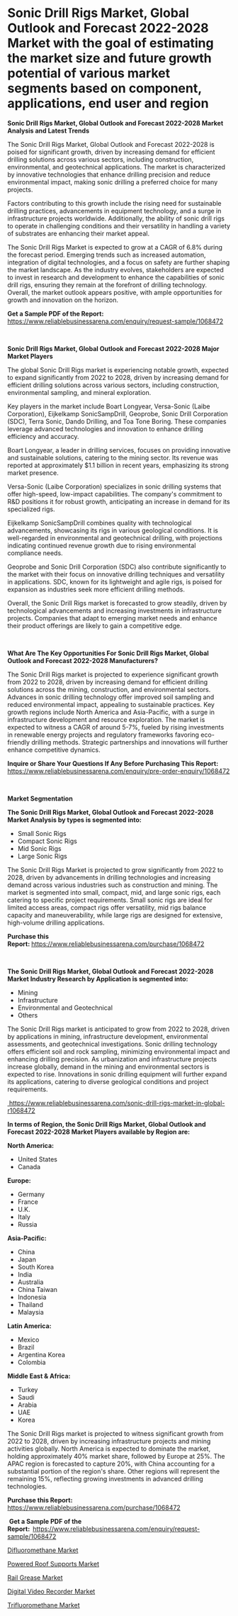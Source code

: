 <p><h1>Sonic Drill Rigs Market, Global Outlook and Forecast 2022-2028 Market with the goal of estimating the market size and future growth potential of various market segments based on component, applications, end user and region</h1></p><p><strong>Sonic Drill Rigs Market, Global Outlook and Forecast 2022-2028 Market Analysis and Latest Trends</strong></p>
<p><p>The Sonic Drill Rigs Market, Global Outlook and Forecast 2022-2028 is poised for significant growth, driven by increasing demand for efficient drilling solutions across various sectors, including construction, environmental, and geotechnical applications. The market is characterized by innovative technologies that enhance drilling precision and reduce environmental impact, making sonic drilling a preferred choice for many projects.</p><p>Factors contributing to this growth include the rising need for sustainable drilling practices, advancements in equipment technology, and a surge in infrastructure projects worldwide. Additionally, the ability of sonic drill rigs to operate in challenging conditions and their versatility in handling a variety of substrates are enhancing their market appeal.</p><p>The Sonic Drill Rigs Market is expected to grow at a CAGR of 6.8% during the forecast period. Emerging trends such as increased automation, integration of digital technologies, and a focus on safety are further shaping the market landscape. As the industry evolves, stakeholders are expected to invest in research and development to enhance the capabilities of sonic drill rigs, ensuring they remain at the forefront of drilling technology. Overall, the market outlook appears positive, with ample opportunities for growth and innovation on the horizon.</p></p>
<p><strong>Get a Sample PDF of the Report:&nbsp;</strong> <a href="https://www.reliablebusinessarena.com/enquiry/request-sample/1068472">https://www.reliablebusinessarena.com/enquiry/request-sample/1068472</a></p>
<p>&nbsp;</p>
<p><strong>Sonic Drill Rigs Market, Global Outlook and Forecast 2022-2028 Major Market Players</strong></p>
<p><p>The global Sonic Drill Rigs market is experiencing notable growth, expected to expand significantly from 2022 to 2028, driven by increasing demand for efficient drilling solutions across various sectors, including construction, environmental sampling, and mineral exploration.</p><p>Key players in the market include Boart Longyear, Versa-Sonic (Laibe Corporation), Eijkelkamp SonicSampDrill, Geoprobe, Sonic Drill Corporation (SDC), Terra Sonic, Dando Drilling, and Toa Tone Boring. These companies leverage advanced technologies and innovation to enhance drilling efficiency and accuracy.</p><p>Boart Longyear, a leader in drilling services, focuses on providing innovative and sustainable solutions, catering to the mining sector. Its revenue was reported at approximately $1.1 billion in recent years, emphasizing its strong market presence.</p><p>Versa-Sonic (Laibe Corporation) specializes in sonic drilling systems that offer high-speed, low-impact capabilities. The company's commitment to R&D positions it for robust growth, anticipating an increase in demand for its specialized rigs.</p><p>Eijkelkamp SonicSampDrill combines quality with technological advancements, showcasing its rigs in various geological conditions. It is well-regarded in environmental and geotechnical drilling, with projections indicating continued revenue growth due to rising environmental compliance needs.</p><p>Geoprobe and Sonic Drill Corporation (SDC) also contribute significantly to the market with their focus on innovative drilling techniques and versatility in applications. SDC, known for its lightweight and agile rigs, is poised for expansion as industries seek more efficient drilling methods.</p><p>Overall, the Sonic Drill Rigs market is forecasted to grow steadily, driven by technological advancements and increasing investments in infrastructure projects. Companies that adapt to emerging market needs and enhance their product offerings are likely to gain a competitive edge.</p></p>
<p>&nbsp;</p>
<p><strong>What Are The Key Opportunities For Sonic Drill Rigs Market, Global Outlook and Forecast 2022-2028 Manufacturers?</strong></p>
<p><p>The Sonic Drill Rigs market is projected to experience significant growth from 2022 to 2028, driven by increasing demand for efficient drilling solutions across the mining, construction, and environmental sectors. Advances in sonic drilling technology offer improved soil sampling and reduced environmental impact, appealing to sustainable practices. Key growth regions include North America and Asia-Pacific, with a surge in infrastructure development and resource exploration. The market is expected to witness a CAGR of around 5-7%, fueled by rising investments in renewable energy projects and regulatory frameworks favoring eco-friendly drilling methods. Strategic partnerships and innovations will further enhance competitive dynamics.</p></p>
<p><strong>Inquire or Share Your Questions If Any Before Purchasing This Report:</strong> <a href="https://www.reliablebusinessarena.com/enquiry/pre-order-enquiry/1068472">https://www.reliablebusinessarena.com/enquiry/pre-order-enquiry/1068472</a></p>
<p>&nbsp;</p>
<p><strong>Market Segmentation</strong></p>
<p><strong>The Sonic Drill Rigs Market, Global Outlook and Forecast 2022-2028 Market Analysis by types is segmented into:</strong></p>
<p><ul><li>Small Sonic Rigs</li><li>Compact Sonic Rigs</li><li>Mid Sonic Rigs</li><li>Large Sonic Rigs</li></ul></p>
<p><p>The Sonic Drill Rigs Market is projected to grow significantly from 2022 to 2028, driven by advancements in drilling technologies and increasing demand across various industries such as construction and mining. The market is segmented into small, compact, mid, and large sonic rigs, each catering to specific project requirements. Small sonic rigs are ideal for limited access areas, compact rigs offer versatility, mid rigs balance capacity and maneuverability, while large rigs are designed for extensive, high-volume drilling applications.</p></p>
<p><strong>Purchase this Report:&nbsp;</strong><a href="https://www.reliablebusinessarena.com/purchase/1068472">https://www.reliablebusinessarena.com/purchase/1068472</a></p>
<p>&nbsp;</p>
<p><strong>The Sonic Drill Rigs Market, Global Outlook and Forecast 2022-2028 Market Industry Research by Application is segmented into:</strong></p>
<p><ul><li>Mining</li><li>Infrastructure</li><li>Environmental and Geotechnical</li><li>Others</li></ul></p>
<p><p>The Sonic Drill Rigs market is anticipated to grow from 2022 to 2028, driven by applications in mining, infrastructure development, environmental assessments, and geotechnical investigations. Sonic drilling technology offers efficient soil and rock sampling, minimizing environmental impact and enhancing drilling precision. As urbanization and infrastructure projects increase globally, demand in the mining and environmental sectors is expected to rise. Innovations in sonic drilling equipment will further expand its applications, catering to diverse geological conditions and project requirements.</p></p>
<p><a href="https://www.reliablebusinessarena.com/sonic-drill-rigs-market-in-global-r1068472">&nbsp;https://www.reliablebusinessarena.com/sonic-drill-rigs-market-in-global-r1068472</a></p>
<p><strong>In terms of Region, the Sonic Drill Rigs Market, Global Outlook and Forecast 2022-2028 Market Players available by Region are:</strong></p>
<p>
    <p> <strong> North America: </strong>
        <ul>
            <li>United States</li>
            <li>Canada</li>
        </ul>
        </p> 
    <p> <strong> Europe: </strong>
        <ul>
            <li>Germany</li>
            <li>France</li>
            <li>U.K.</li>
            <li>Italy</li>
            <li>Russia</li>
        </ul>
        </p> 
    <p> <strong> Asia-Pacific: </strong>
        <ul>
            <li>China</li>
            <li>Japan</li>
            <li>South Korea</li>
            <li>India</li>
            <li>Australia</li>
            <li>China Taiwan</li>
            <li>Indonesia</li>
            <li>Thailand</li>
            <li>Malaysia</li>
        </ul>
        </p> 
    <p> <strong> Latin America: </strong>
        <ul>
            <li>Mexico</li>
            <li>Brazil</li>
            <li>Argentina Korea</li>
            <li>Colombia</li>
        </ul>
        </p> 
    <p> <strong> Middle East & Africa: </strong>
        <ul>
            <li>Turkey</li>
            <li>Saudi</li>
            <li>Arabia</li>
            <li>UAE</li>
            <li>Korea</li>
        </ul>
    </p>
    </p>
<p><p>The Sonic Drill Rigs market is projected to witness significant growth from 2022 to 2028, driven by increasing infrastructure projects and mining activities globally. North America is expected to dominate the market, holding approximately 40% market share, followed by Europe at 25%. The APAC region is forecasted to capture 20%, with China accounting for a substantial portion of the region's share. Other regions will represent the remaining 15%, reflecting growing investments in advanced drilling technologies.</p></p>
<p><strong>Purchase this Report: </strong><a href="https://www.reliablebusinessarena.com/purchase/1068472">https://www.reliablebusinessarena.com/purchase/1068472</a></p>
<p>&nbsp;<strong>Get a Sample PDF of the Report:&nbsp;&nbsp;</strong><a href="https://www.reliablebusinessarena.com/enquiry/request-sample/1068472">https://www.reliablebusinessarena.com/enquiry/request-sample/1068472</a></p>
<p><strong></strong></p>
<p><p><a href="https://issuu.com/reportprime-2/docs/difluoromethane-market-size-2030.pp_3995091a4c2dad">Difluoromethane Market</a></p><p><a href="https://www.linkedin.com/pulse/future-ready-strategic-insights-global-powered-roof-supports-gcbre?trackingId=bug84X3eQ3WP3UVFJ3UY4A%3D%3D">Powered Roof Supports Market</a></p><p><a href="https://www.linkedin.com/pulse/rail-grease-market-forecast-global-trends-analysis-from-yiqde?trackingId=TXnovE2IRtOH9%2F67I%2FeHpA%3D%3D">Rail Grease Market</a></p><p><a href="https://medium.com/@kimzemlak/this-digital-video-recorder-market-research-report-evaluates-the-key-market-trends-drivers-and-0e448eaee955">Digital Video Recorder Market</a></p><p><a href="https://issuu.com/reportprime-2/docs/trifluoromethane-market-size-2030.p_aa79b74c73b0e8">Trifluoromethane Market</a></p></p>